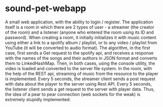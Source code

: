 # sound-pet-webapp

A small web application, with the ability to login / register. 
The application itself is a room in which there are 2 types of user - a streamer (the creator of the room) and a listener (anyone who entered the room using its ID and password). 
When creating a room, it initially initializes it with music content using either a link to a spotify album / playlist, or to any video / playlist from YouTube (it will be converted to audio format). 
The algorithm, in the first case, first sends a Get request to the spotify api, and receives a response with the names of the songs and their authors in JSON format and converts them to LinkedHashMap. 
Then, in both cases, using the console utility, the video is loaded and converted to the server file system. 
In the room, with the help of the REST api, streaming of music from the resource to the player is implemented. 
Every 5 seconds, the streamer client sends a post request with data about the player to the server using Rest API. 
Every 5 seconds, the listener client sends a get request to the server with player data. 
Thus, the idea of ​​a pear to pear connection (web sockets for the weak) is extremely stupidly implemented.
